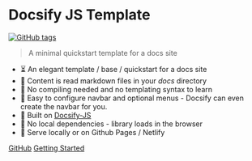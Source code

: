 <!-- TODO: Update title -->
# Docsify JS Template

[![GitHub tags](https://img.shields.io/github/tag/MichaelCurrin/docsify-js-template.svg)](https://GitHub.com/floco/mutualis-wiki/tags/) <!-- TODO: Update username and repo name -->

> A minimal quickstart template for a docs site <!-- TODO: Replace with your description -->

<!-- TODO: Update to match your project's benefits/features. -->

- :hourglass_flowing_sand: An elegant template / base / quickstart for a docs site
- :open_file_folder: Content is read markdown files in your _docs_ directory
- :pushpin: No compiling needed and no templating syntax to learn
- :hammer: Easy to configure navbar and optional menus - Docsify can even create the navbar for you.
- :nut_and_bolt: Built on [Docsify-JS](https://docsify.js.org/)
- :pushpin: No local dependencies - library loads in the browser
- :pizza: Serve locally or on Github Pages / Netlify


[GitHub](https://github.com/MichaelCurrin/docsify-js-template/) <!-- TODO: Use your repo's path.-->
[Getting Started](#docsify-js-template-homepage) <!-- TODO: Use ID of homepage heading i.e. based on H1 of README.md - make sure this is DIFFERENT to the cover's heading -->